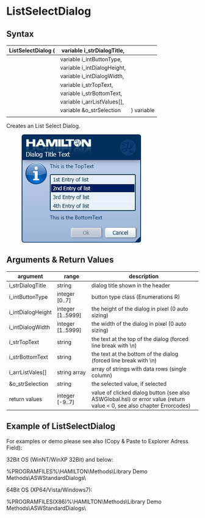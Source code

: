 # ListSelectDialog

## Syntax

| ListSelectDialog ( | variable i\_strDialogTitle,   |            |
| ------------------ | ----------------------------- | ---------- |
|                    | variable i\_intButtonType,    |            |
|                    | variable i\_intDialogHeight,  |            |
|                    | variable i\_intDialogWidth,   |            |
|                    | variable i\_strTopText,       |            |
|                    | variable i\_strBottomText,    |            |
|                    | variable i\_arrListValues\[], |            |
|                    | variable \&o\_strSelection    | ) variable |
|                    |                               |            |

Creates an List Select Dialog.

<figure><img src="../../../../.gitbook/assets/image (7) (1) (1).png" alt=""><figcaption></figcaption></figure>

## Arguments & Return Values

| argument           | range              | description                                                                                                            |
| ------------------ | ------------------ | ---------------------------------------------------------------------------------------------------------------------- |
| i\_strDialogTitle  | string             | dialog title shown in the header                                                                                       |
| i\_intButtonType   | integer \[0..7]    | button type class (Enumerations R)                                                                                     |
| i\_intDialogHeight | integer \[1..5999] | the height of the dialog in pixel (0 auto sizing)                                                                      |
| i\_intDialogWidth  | integer \[1..5999] | the width of the dialog in pixel (0 auto sizing)                                                                       |
| i\_strTopText      | string             | the text at the top of the dialog (forced line break with \n)                                                          |
| i\_strBottomText   | string             | the text at the bottom of the dialog (forced line break with \n)                                                       |
| i\_arrListVales\[] | string array       | array of strings with data rows (single column)                                                                        |
| \&o\_strSelection  | string             | the selected value, if selected                                                                                        |
| return values      | integer \[-9..7]   | value of clicked dialog button (see also ASWGlobal.hsl) or error value (return value < 0, see also chapter Errorcodes) |

## Example of ListSelectDialog

For examples or demo please see also (Copy & Paste to Explorer Adress Field):

32Bit OS (WinNT/WinXP 32Bit) and below:

%PROGRAMFILES%\HAMILTON\Methods\Library Demo Methods\ASWStandardDialogs\\

64Bit OS (XP64/Vista/Windows7):

%PROGRAMFILES(X86)%\HAMILTON\Methods\Library Demo Methods\ASWStandardDialogs\\
